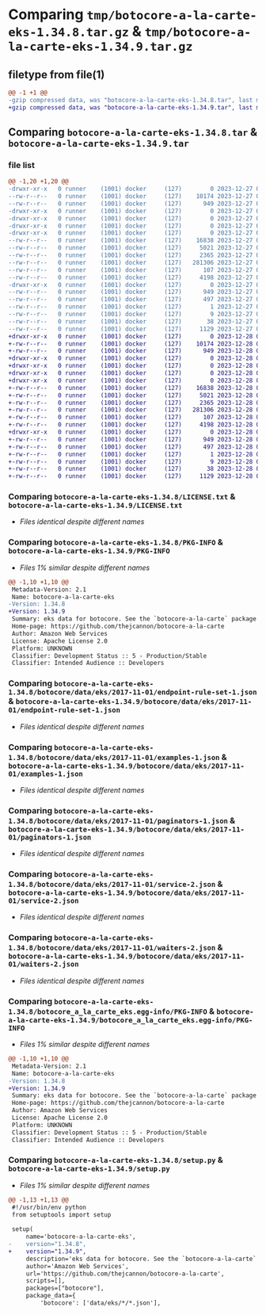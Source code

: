 # Comparing `tmp/botocore-a-la-carte-eks-1.34.8.tar.gz` & `tmp/botocore-a-la-carte-eks-1.34.9.tar.gz`

## filetype from file(1)

```diff
@@ -1 +1 @@
-gzip compressed data, was "botocore-a-la-carte-eks-1.34.8.tar", last modified: Wed Dec 27 01:06:48 2023, max compression
+gzip compressed data, was "botocore-a-la-carte-eks-1.34.9.tar", last modified: Thu Dec 28 01:06:49 2023, max compression
```

## Comparing `botocore-a-la-carte-eks-1.34.8.tar` & `botocore-a-la-carte-eks-1.34.9.tar`

### file list

```diff
@@ -1,20 +1,20 @@
-drwxr-xr-x   0 runner    (1001) docker     (127)        0 2023-12-27 01:06:48.315331 botocore-a-la-carte-eks-1.34.8/
--rw-r--r--   0 runner    (1001) docker     (127)    10174 2023-12-27 01:06:48.000000 botocore-a-la-carte-eks-1.34.8/LICENSE.txt
--rw-r--r--   0 runner    (1001) docker     (127)      949 2023-12-27 01:06:48.315331 botocore-a-la-carte-eks-1.34.8/PKG-INFO
-drwxr-xr-x   0 runner    (1001) docker     (127)        0 2023-12-27 01:06:48.311331 botocore-a-la-carte-eks-1.34.8/botocore/
-drwxr-xr-x   0 runner    (1001) docker     (127)        0 2023-12-27 01:06:48.311331 botocore-a-la-carte-eks-1.34.8/botocore/data/
-drwxr-xr-x   0 runner    (1001) docker     (127)        0 2023-12-27 01:06:48.311331 botocore-a-la-carte-eks-1.34.8/botocore/data/eks/
-drwxr-xr-x   0 runner    (1001) docker     (127)        0 2023-12-27 01:06:48.315331 botocore-a-la-carte-eks-1.34.8/botocore/data/eks/2017-11-01/
--rw-r--r--   0 runner    (1001) docker     (127)    16838 2023-12-27 01:06:29.000000 botocore-a-la-carte-eks-1.34.8/botocore/data/eks/2017-11-01/endpoint-rule-set-1.json
--rw-r--r--   0 runner    (1001) docker     (127)     5021 2023-12-27 01:06:29.000000 botocore-a-la-carte-eks-1.34.8/botocore/data/eks/2017-11-01/examples-1.json
--rw-r--r--   0 runner    (1001) docker     (127)     2365 2023-12-27 01:06:29.000000 botocore-a-la-carte-eks-1.34.8/botocore/data/eks/2017-11-01/paginators-1.json
--rw-r--r--   0 runner    (1001) docker     (127)   281306 2023-12-27 01:06:29.000000 botocore-a-la-carte-eks-1.34.8/botocore/data/eks/2017-11-01/service-2.json
--rw-r--r--   0 runner    (1001) docker     (127)      107 2023-12-27 01:06:29.000000 botocore-a-la-carte-eks-1.34.8/botocore/data/eks/2017-11-01/service-2.sdk-extras.json
--rw-r--r--   0 runner    (1001) docker     (127)     4198 2023-12-27 01:06:29.000000 botocore-a-la-carte-eks-1.34.8/botocore/data/eks/2017-11-01/waiters-2.json
-drwxr-xr-x   0 runner    (1001) docker     (127)        0 2023-12-27 01:06:48.315331 botocore-a-la-carte-eks-1.34.8/botocore_a_la_carte_eks.egg-info/
--rw-r--r--   0 runner    (1001) docker     (127)      949 2023-12-27 01:06:48.000000 botocore-a-la-carte-eks-1.34.8/botocore_a_la_carte_eks.egg-info/PKG-INFO
--rw-r--r--   0 runner    (1001) docker     (127)      497 2023-12-27 01:06:48.000000 botocore-a-la-carte-eks-1.34.8/botocore_a_la_carte_eks.egg-info/SOURCES.txt
--rw-r--r--   0 runner    (1001) docker     (127)        1 2023-12-27 01:06:48.000000 botocore-a-la-carte-eks-1.34.8/botocore_a_la_carte_eks.egg-info/dependency_links.txt
--rw-r--r--   0 runner    (1001) docker     (127)        9 2023-12-27 01:06:48.000000 botocore-a-la-carte-eks-1.34.8/botocore_a_la_carte_eks.egg-info/top_level.txt
--rw-r--r--   0 runner    (1001) docker     (127)       38 2023-12-27 01:06:48.315331 botocore-a-la-carte-eks-1.34.8/setup.cfg
--rw-r--r--   0 runner    (1001) docker     (127)     1129 2023-12-27 01:06:48.000000 botocore-a-la-carte-eks-1.34.8/setup.py
+drwxr-xr-x   0 runner    (1001) docker     (127)        0 2023-12-28 01:06:49.958343 botocore-a-la-carte-eks-1.34.9/
+-rw-r--r--   0 runner    (1001) docker     (127)    10174 2023-12-28 01:06:49.000000 botocore-a-la-carte-eks-1.34.9/LICENSE.txt
+-rw-r--r--   0 runner    (1001) docker     (127)      949 2023-12-28 01:06:49.958343 botocore-a-la-carte-eks-1.34.9/PKG-INFO
+drwxr-xr-x   0 runner    (1001) docker     (127)        0 2023-12-28 01:06:49.954342 botocore-a-la-carte-eks-1.34.9/botocore/
+drwxr-xr-x   0 runner    (1001) docker     (127)        0 2023-12-28 01:06:49.954342 botocore-a-la-carte-eks-1.34.9/botocore/data/
+drwxr-xr-x   0 runner    (1001) docker     (127)        0 2023-12-28 01:06:49.954342 botocore-a-la-carte-eks-1.34.9/botocore/data/eks/
+drwxr-xr-x   0 runner    (1001) docker     (127)        0 2023-12-28 01:06:49.958343 botocore-a-la-carte-eks-1.34.9/botocore/data/eks/2017-11-01/
+-rw-r--r--   0 runner    (1001) docker     (127)    16838 2023-12-28 01:06:26.000000 botocore-a-la-carte-eks-1.34.9/botocore/data/eks/2017-11-01/endpoint-rule-set-1.json
+-rw-r--r--   0 runner    (1001) docker     (127)     5021 2023-12-28 01:06:26.000000 botocore-a-la-carte-eks-1.34.9/botocore/data/eks/2017-11-01/examples-1.json
+-rw-r--r--   0 runner    (1001) docker     (127)     2365 2023-12-28 01:06:26.000000 botocore-a-la-carte-eks-1.34.9/botocore/data/eks/2017-11-01/paginators-1.json
+-rw-r--r--   0 runner    (1001) docker     (127)   281306 2023-12-28 01:06:26.000000 botocore-a-la-carte-eks-1.34.9/botocore/data/eks/2017-11-01/service-2.json
+-rw-r--r--   0 runner    (1001) docker     (127)      107 2023-12-28 01:06:26.000000 botocore-a-la-carte-eks-1.34.9/botocore/data/eks/2017-11-01/service-2.sdk-extras.json
+-rw-r--r--   0 runner    (1001) docker     (127)     4198 2023-12-28 01:06:26.000000 botocore-a-la-carte-eks-1.34.9/botocore/data/eks/2017-11-01/waiters-2.json
+drwxr-xr-x   0 runner    (1001) docker     (127)        0 2023-12-28 01:06:49.958343 botocore-a-la-carte-eks-1.34.9/botocore_a_la_carte_eks.egg-info/
+-rw-r--r--   0 runner    (1001) docker     (127)      949 2023-12-28 01:06:49.000000 botocore-a-la-carte-eks-1.34.9/botocore_a_la_carte_eks.egg-info/PKG-INFO
+-rw-r--r--   0 runner    (1001) docker     (127)      497 2023-12-28 01:06:49.000000 botocore-a-la-carte-eks-1.34.9/botocore_a_la_carte_eks.egg-info/SOURCES.txt
+-rw-r--r--   0 runner    (1001) docker     (127)        1 2023-12-28 01:06:49.000000 botocore-a-la-carte-eks-1.34.9/botocore_a_la_carte_eks.egg-info/dependency_links.txt
+-rw-r--r--   0 runner    (1001) docker     (127)        9 2023-12-28 01:06:49.000000 botocore-a-la-carte-eks-1.34.9/botocore_a_la_carte_eks.egg-info/top_level.txt
+-rw-r--r--   0 runner    (1001) docker     (127)       38 2023-12-28 01:06:49.958343 botocore-a-la-carte-eks-1.34.9/setup.cfg
+-rw-r--r--   0 runner    (1001) docker     (127)     1129 2023-12-28 01:06:49.000000 botocore-a-la-carte-eks-1.34.9/setup.py
```

### Comparing `botocore-a-la-carte-eks-1.34.8/LICENSE.txt` & `botocore-a-la-carte-eks-1.34.9/LICENSE.txt`

 * *Files identical despite different names*

### Comparing `botocore-a-la-carte-eks-1.34.8/PKG-INFO` & `botocore-a-la-carte-eks-1.34.9/PKG-INFO`

 * *Files 1% similar despite different names*

```diff
@@ -1,10 +1,10 @@
 Metadata-Version: 2.1
 Name: botocore-a-la-carte-eks
-Version: 1.34.8
+Version: 1.34.9
 Summary: eks data for botocore. See the `botocore-a-la-carte` package for more info.
 Home-page: https://github.com/thejcannon/botocore-a-la-carte
 Author: Amazon Web Services
 License: Apache License 2.0
 Platform: UNKNOWN
 Classifier: Development Status :: 5 - Production/Stable
 Classifier: Intended Audience :: Developers
```

### Comparing `botocore-a-la-carte-eks-1.34.8/botocore/data/eks/2017-11-01/endpoint-rule-set-1.json` & `botocore-a-la-carte-eks-1.34.9/botocore/data/eks/2017-11-01/endpoint-rule-set-1.json`

 * *Files identical despite different names*

### Comparing `botocore-a-la-carte-eks-1.34.8/botocore/data/eks/2017-11-01/examples-1.json` & `botocore-a-la-carte-eks-1.34.9/botocore/data/eks/2017-11-01/examples-1.json`

 * *Files identical despite different names*

### Comparing `botocore-a-la-carte-eks-1.34.8/botocore/data/eks/2017-11-01/paginators-1.json` & `botocore-a-la-carte-eks-1.34.9/botocore/data/eks/2017-11-01/paginators-1.json`

 * *Files identical despite different names*

### Comparing `botocore-a-la-carte-eks-1.34.8/botocore/data/eks/2017-11-01/service-2.json` & `botocore-a-la-carte-eks-1.34.9/botocore/data/eks/2017-11-01/service-2.json`

 * *Files identical despite different names*

### Comparing `botocore-a-la-carte-eks-1.34.8/botocore/data/eks/2017-11-01/waiters-2.json` & `botocore-a-la-carte-eks-1.34.9/botocore/data/eks/2017-11-01/waiters-2.json`

 * *Files identical despite different names*

### Comparing `botocore-a-la-carte-eks-1.34.8/botocore_a_la_carte_eks.egg-info/PKG-INFO` & `botocore-a-la-carte-eks-1.34.9/botocore_a_la_carte_eks.egg-info/PKG-INFO`

 * *Files 1% similar despite different names*

```diff
@@ -1,10 +1,10 @@
 Metadata-Version: 2.1
 Name: botocore-a-la-carte-eks
-Version: 1.34.8
+Version: 1.34.9
 Summary: eks data for botocore. See the `botocore-a-la-carte` package for more info.
 Home-page: https://github.com/thejcannon/botocore-a-la-carte
 Author: Amazon Web Services
 License: Apache License 2.0
 Platform: UNKNOWN
 Classifier: Development Status :: 5 - Production/Stable
 Classifier: Intended Audience :: Developers
```

### Comparing `botocore-a-la-carte-eks-1.34.8/setup.py` & `botocore-a-la-carte-eks-1.34.9/setup.py`

 * *Files 1% similar despite different names*

```diff
@@ -1,13 +1,13 @@
 #!/usr/bin/env python
 from setuptools import setup
 
 setup(
     name='botocore-a-la-carte-eks',
-    version="1.34.8",
+    version="1.34.9",
     description='eks data for botocore. See the `botocore-a-la-carte` package for more info.',
     author='Amazon Web Services',
     url='https://github.com/thejcannon/botocore-a-la-carte',
     scripts=[],
     packages=["botocore"],
     package_data={
         'botocore': ['data/eks/*/*.json'],
```

